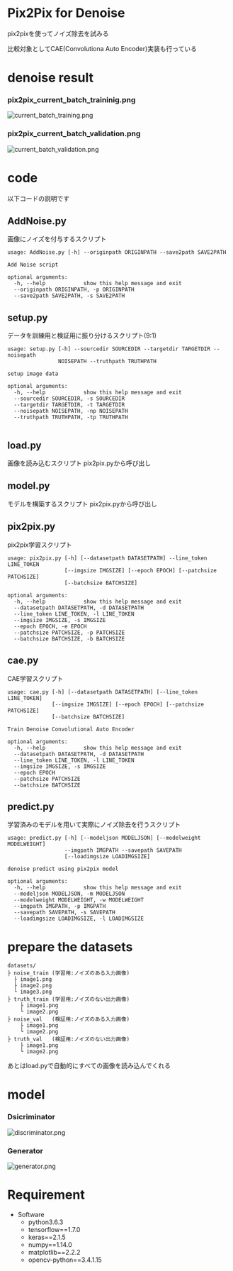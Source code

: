 # Pix2Pix for Denoise
pix2pixを使ってノイズ除去を試みる

比較対象としてCAE(Convolutiona Auto Encoder)実装も行っている

# denoise result

### pix2pix_current_batch_traininig.png
![current_batch_training.png](./images/cifar_current_batch_training.png)

### pix2pix_current_batch_validation.png
![current_batch_validation.png](./images/cifar_current_batch_validation.png)

# code
以下コードの説明です

## AddNoise.py
画像にノイズを付与するスクリプト
```
usage: AddNoise.py [-h] --originpath ORIGINPATH --save2path SAVE2PATH

Add Noise script

optional arguments:
  -h, --help            show this help message and exit
  --originpath ORIGINPATH, -p ORIGINPATH
  --save2path SAVE2PATH, -s SAVE2PATH
```
## setup.py
データを訓練用と検証用に振り分けるスクリプト(9:1)
```
usage: setup.py [-h] --sourcedir SOURCEDIR --targetdir TARGETDIR --noisepath
                NOISEPATH --truthpath TRUTHPATH

setup image data

optional arguments:
  -h, --help            show this help message and exit
  --sourcedir SOURCEDIR, -s SOURCEDIR
  --targetdir TARGETDIR, -t TARGETDIR
  --noisepath NOISEPATH, -np NOISEPATH
  --truthpath TRUTHPATH, -tp TRUTHPATH
  
```
## load.py
画像を読み込むスクリプト
pix2pix.pyから呼び出し
## model.py
モデルを構築するスクリプト
pix2pix.pyから呼び出し
## pix2pix.py
pix2pix学習スクリプト
```
usage: pix2pix.py [-h] [--datasetpath DATASETPATH] --line_token LINE_TOKEN
                  [--imgsize IMGSIZE] [--epoch EPOCH] [--patchsize PATCHSIZE]
                  [--batchsize BATCHSIZE]

optional arguments:
  -h, --help            show this help message and exit
  --datasetpath DATASETPATH, -d DATASETPATH
  --line_token LINE_TOKEN, -l LINE_TOKEN
  --imgsize IMGSIZE, -s IMGSIZE
  --epoch EPOCH, -e EPOCH
  --patchsize PATCHSIZE, -p PATCHSIZE
  --batchsize BATCHSIZE, -b BATCHSIZE

```
## cae.py
CAE学習スクリプト
```
usage: cae.py [-h] [--datasetpath DATASETPATH] [--line_token LINE_TOKEN]
              [--imgsize IMGSIZE] [--epoch EPOCH] [--patchsize PATCHSIZE]
              [--batchsize BATCHSIZE]

Train Denoise Convolutional Auto Encoder

optional arguments:
  -h, --help            show this help message and exit
  --datasetpath DATASETPATH, -d DATASETPATH
  --line_token LINE_TOKEN, -l LINE_TOKEN
  --imgsize IMGSIZE, -s IMGSIZE
  --epoch EPOCH
  --patchsize PATCHSIZE
  --batchsize BATCHSIZE
```
## predict.py
学習済みのモデルを用いて実際にノイズ除去を行うスクリプト
```
usage: predict.py [-h] [--modeljson MODELJSON] [--modelweight MODELWEIGHT]
                  --imgpath IMGPATH --savepath SAVEPATH
                  [--loadimgsize LOADIMGSIZE]

denoise predict using pix2pix model

optional arguments:
  -h, --help            show this help message and exit
  --modeljson MODELJSON, -m MODELJSON
  --modelweight MODELWEIGHT, -w MODELWEIGHT
  --imgpath IMGPATH, -p IMGPATH
  --savepath SAVEPATH, -s SAVEPATH
  --loadimgsize LOADIMGSIZE, -l LOADIMGSIZE
```
# prepare the datasets
```
datasets/
├ noise_train (学習用:ノイズのある入力画像)
  ├ image1.png
  ├ image2.png
  └ image3.png
├ truth_train (学習用:ノイズのない出力画像)
    ├ image1.png
    └ image2.png
├ noise_val   (検証用:ノイズのある入力画像)
    ├ image1.png
    └ image2.png
├ truth_val   (検証用:ノイズのない出力画像)
    ├ image1.png
    └ image2.png
```

あとはload.pyで自動的にすべての画像を読み込んでくれる

# model

### Dsicriminator
![discriminator.png](./images/model/discriminator.png)

### Generator
![generator.png](./images/model/generator.png)

# Requirement

- Software
    - python3.6.3
    - tensorflow==1.7.0
    - keras==2.1.5
    - numpy==1.14.0
    - matplotlib==2.2.2
    - opencv-python==3.4.1.15
